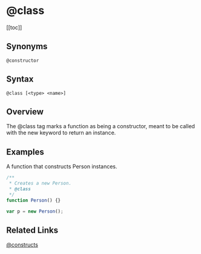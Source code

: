 # @class

[[toc]]

## Synonyms

`@constructor`

## Syntax

`@class [<type> <name>]`

## Overview

The @class tag marks a function as being a constructor, meant to be called with the new keyword to return an instance.

## Examples

A function that constructs Person instances.

```js
/**
 * Creates a new Person.
 * @class
 */
function Person() {}

var p = new Person();
```

## Related Links

[@constructs](./constructs.md)
